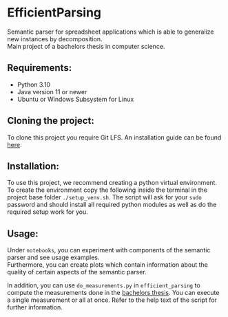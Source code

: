 # EfficientParsing
Semantic parser for spreadsheet applications which is able to generalize new instances by decomposition.   
Main project of a bachelors thesis in computer science. 

## Requirements:
- Python 3.10
- Java version 11 or newer
- Ubuntu or Windows Subsystem for Linux

## Cloning the project:
To clone this project you require Git LFS. 
An installation guide can be found [here](https://github.com/git-lfs/git-lfs/wiki/Installation).

## Installation:
To use this project, we recommend creating a python virtual environment.  
To create the environment copy the following inside the terminal in the project base folder ```./setup_venv.sh```. 
The script will ask for your ```sudo``` password and should install all required python modules as well as 
do the required setup work for you. 

## Usage:
Under ```notebooks```, you can experiment with components of the semantic parser and see usage examples.  
Furthermore, you can create plots which contain information about the quality of certain aspects of the semantic parser.  
  
In addition, you can use ```do_measurements.py``` in ```efficient_parsing``` to compute the measurements done in the 
[bachelors thesis](thesis.pdf).  You can execute a single measurement or all at once. 
Refer to the help text of the script for further information.
